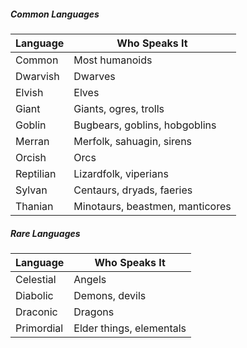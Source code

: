 ##### Common Languages
| **Language** | **Who Speaks It**               |
| ------------ | ------------------------------- |
| Common       | Most humanoids                  |
| Dwarvish     | Dwarves                         |
| Elvish       | Elves                           |
| Giant        | Giants, ogres, trolls           |
| Goblin       | Bugbears, goblins, hobgoblins   |
| Merran       | Merfolk, sahuagin, sirens       |
| Orcish       | Orcs                            |
| Reptilian    | Lizardfolk, viperians           |
| Sylvan       | Centaurs, dryads, faeries       |
| Thanian      | Minotaurs, beastmen, manticores |

##### Rare Languages
| **Language** | **Who Speaks It**        |
| ------------ | ------------------------ |
| Celestial    | Angels                   |
| Diabolic     | Demons, devils           |
| Draconic     | Dragons                  |
| Primordial   | Elder things, elementals |
